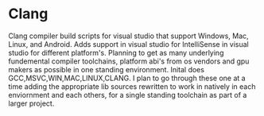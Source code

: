 # Clang
Clang compiler build scripts for visual studio that support Windows, Mac, Linux, and Android.
Adds support in visual studio for IntelliSense in visual studio for different platform's. 
Planning to get as many underlying fundemental compiler toolchains, platform abi's from os vendors 
and gpu makers as possible in one standing environment. Inital does GCC,MSVC,WIN,MAC,LINUX,CLANG. 
I plan to go through these one at a time adding the appropriate lib sources rewritten to work in natively in each 
enviornment and each others, for a single standing toolchain as part of a larger project.
 
